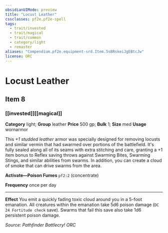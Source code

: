 ```yaml
---
obsidianUIMode: preview
title: "Locust Leather"
cssclasses: pf2e,pf2e-spell
tags:
  - trait/invested
  - trait/magical
  - trait/common
  - category/light
  - remaster
aliases: "Compendium.pf2e.equipment-srd.Item.5sBRskeiJgEBtcJw"
license: ORC
---
```

# Locust Leather
## Item 8
### [[invested]][[magical]]

**Category** light; **Group** leather
**Price** 500 gp; 
**Bulk** 1; **Size** med
**Usage** wornarmor

This _+1 studded leather_ armor was specially designed for removing locusts and similar vermin that had swarmed over portions of the battlefield. It's fully sealed along all of its seams with extra stitching and care, granting a +1 item bonus to Reflex saving throws against Swarming Bites, Swarming Stings, and similar abilities from swarms. In addition, you can create a cloud of smoke that can drive swarms from the area.

**Activate—Poison Fumes** `pf2:2` (concentrate)

**Frequency** once per day

* * *

**Effect** You emit a quickly fading toxic cloud around you in a 5-foot emanation. All creatures within the emanation take 5d6 poison damage (`DC 24 Fortitude check` save). Swarms that fail this save also take 1d6 persistent poison damage.

*Source: Pathfinder Battlecry!*
*ORC*
